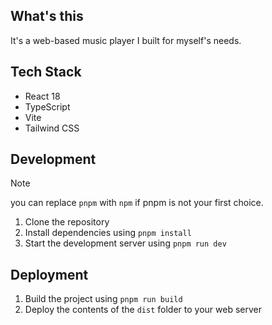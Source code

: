 ## What's this

It's a web-based music player I built for myself's needs. 

## Tech Stack

- React 18
- TypeScript
- Vite
- Tailwind CSS

## Development

> [!NOTE]
> you can replace `pnpm` with `npm` if pnpm is not your first choice.

1. Clone the repository
2. Install dependencies using `pnpm install`
3. Start the development server using `pnpm run dev`

## Deployment

1. Build the project using `pnpm run build`
2. Deploy the contents of the `dist` folder to your web server
